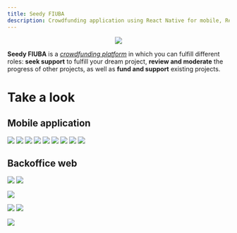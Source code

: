```yaml
---
title: Seedy FIUBA
description: Crowdfunding application using React Native for mobile, React for web office, and Node.js and FastAPI for backend REST microservices
---
```


<!-- ##################################################################### -->

<p align="center">
  <img src="./assets/logo.png">
</p>

**Seedy FIUBA** is a [_crowdfunding platform_](https://en.wikipedia.org/wiki/Crowdfunding) in which you can fulfill different roles: **seek support** to fulfill your dream project, **review and moderate** the progress of other projects, as well as **fund and support** existing projects.

<!-- ##################################################################### -->

# Take a look

## Mobile application

![](assets/screenshots/mobile/0.jpg)
![](assets/screenshots/mobile/1.jpg)
![](assets/screenshots/mobile/2.jpg)
![](assets/screenshots/mobile/3.jpg)
![](assets/screenshots/mobile/4.jpg)
![](assets/screenshots/mobile/5.jpg)
![](assets/screenshots/mobile/6.jpg)
![](assets/screenshots/mobile/7.jpg)
![](assets/screenshots/mobile/8.jpg)

## Backoffice web

![](assets/screenshots/webadmin/0.png)
![](assets/screenshots/webadmin/1.png)

<!-- ![](assets/screenshots/webadmin/2.png) -->

![](assets/screenshots/webadmin/3.png)

<!-- ![](assets/screenshots/webadmin/4.png) -->

![](assets/screenshots/webadmin/5.png)
![](assets/screenshots/webadmin/6.png)

<!-- ![](assets/screenshots/webadmin/7.png) -->

![](assets/screenshots/webadmin/8.png)

<!-- ##################################################################### -->
